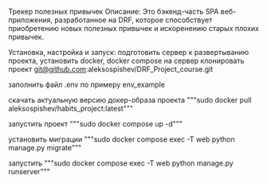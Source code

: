 Трекер полезных привычек
Описание:
Это бэкенд-часть SPA веб-приложения, разработанное на DRF, которое способствует приобретению новых полезных привычек и искоренению старых плохих привычек.

Установка, настройка и запуск:
подготовить сервер к развертыванию проекта, установить docker, docker compose
на сервер клонировать проект git@github.com:aleksospishev/DRF_Project_course.git

заполнить файл .env по примеру env_example

скачать актуальную версию докер-образа проекта
"""sudo docker pull aleksospishev/habits_project:latest"""

запустить проект
"""sudo docker compose up -d"""

установить миграции 
"""sudo docker compose exec -T web python manage.py migrate"""

запустить
"""sudo docker compose exec -T web python manage.py runserver"""

